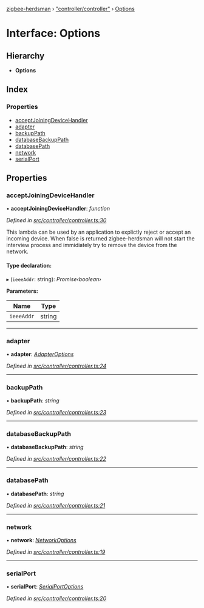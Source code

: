 [zigbee-herdsman](../README.md) › ["controller/controller"](../modules/_controller_controller_.md) › [Options](_controller_controller_.options.md)

# Interface: Options

## Hierarchy

* **Options**

## Index

### Properties

* [acceptJoiningDeviceHandler](_controller_controller_.options.md#acceptjoiningdevicehandler)
* [adapter](_controller_controller_.options.md#adapter)
* [backupPath](_controller_controller_.options.md#backuppath)
* [databaseBackupPath](_controller_controller_.options.md#databasebackuppath)
* [databasePath](_controller_controller_.options.md#databasepath)
* [network](_controller_controller_.options.md#network)
* [serialPort](_controller_controller_.options.md#serialport)

## Properties

###  acceptJoiningDeviceHandler

• **acceptJoiningDeviceHandler**: *function*

*Defined in [src/controller/controller.ts:30](https://github.com/Koenkk/zigbee-herdsman/blob/master/src/src/controller/controller.ts#L30)*

This lambda can be used by an application to explictly reject or accept an incoming device.
When false is returned zigbee-herdsman will not start the interview process and immidiately
try to remove the device from the network.

#### Type declaration:

▸ (`ieeeAddr`: string): *Promise‹boolean›*

**Parameters:**

Name | Type |
------ | ------ |
`ieeeAddr` | string |

___

###  adapter

• **adapter**: *[AdapterOptions](_adapter_tstype_.adapteroptions.md)*

*Defined in [src/controller/controller.ts:24](https://github.com/Koenkk/zigbee-herdsman/blob/master/src/src/controller/controller.ts#L24)*

___

###  backupPath

• **backupPath**: *string*

*Defined in [src/controller/controller.ts:23](https://github.com/Koenkk/zigbee-herdsman/blob/master/src/src/controller/controller.ts#L23)*

___

###  databaseBackupPath

• **databaseBackupPath**: *string*

*Defined in [src/controller/controller.ts:22](https://github.com/Koenkk/zigbee-herdsman/blob/master/src/src/controller/controller.ts#L22)*

___

###  databasePath

• **databasePath**: *string*

*Defined in [src/controller/controller.ts:21](https://github.com/Koenkk/zigbee-herdsman/blob/master/src/src/controller/controller.ts#L21)*

___

###  network

• **network**: *[NetworkOptions](_adapter_tstype_.networkoptions.md)*

*Defined in [src/controller/controller.ts:19](https://github.com/Koenkk/zigbee-herdsman/blob/master/src/src/controller/controller.ts#L19)*

___

###  serialPort

• **serialPort**: *[SerialPortOptions](_adapter_tstype_.serialportoptions.md)*

*Defined in [src/controller/controller.ts:20](https://github.com/Koenkk/zigbee-herdsman/blob/master/src/src/controller/controller.ts#L20)*
